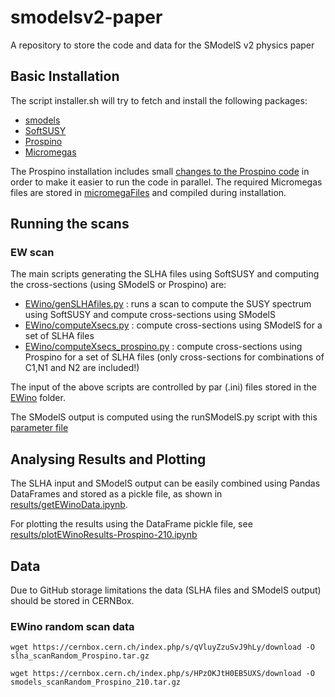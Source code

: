 # smodelsv2-paper
A repository to store the code and data for the SModelS v2 physics paper


## Basic Installation ##

The script installer.sh will try to fetch and install the following packages:

  * [smodels](https://smodels.github.io/)
  * [SoftSUSY](https://softsusy.hepforge.org/)  
  * [Prospino](https://www.thphys.uni-heidelberg.de/~plehn/index.php?show=prospino)
  * [Micromegas](https://lapth.cnrs.fr/micromegas/)    

The Prospino installation includes small [changes to the Prospino code](prospinoModFiles) in order to make it easier to run the code in parallel.
The required Micromegas files are stored in [micromegaFiles](micromegaFiles) and compiled during installation.


## Running the scans

### EW scan ###

The main scripts generating the SLHA files using SoftSUSY and computing the cross-sections (using SModelS or Prospino) are:

  * [EWino/genSLHAfiles.py](EWino/genSLHAfiles.py) : runs a scan to compute the SUSY spectrum using SoftSUSY and compute cross-sections using SModelS
  * [EWino/computeXsecs.py](EWino/computeXsecs.py) : compute cross-sections using SModelS for a set of SLHA files
  * [EWino/computeXsecs_prospino.py](EWino/computeXsecs_prospino.py) : compute cross-sections using Prospino for a set of SLHA files (only cross-sections for combinations of C1,N1 and N2 are included!)
  
The input of the above scripts are controlled by par (.ini) files stored in the [EWino](EWino) folder.    
  
The SModelS output is computed using the runSModelS.py script with this [parameter file](EWino/smodels_parameters.ini)

## Analysing Results and Plotting ##

The SLHA input and SModelS output can be easily combined using Pandas DataFrames and stored
as a pickle file, as shown in [results/getEWinoData.ipynb](results/getEWinoData.ipynb).

For plotting the results using the DataFrame pickle file, see [results/plotEWinoResults-Prospino-210.ipynb](results/plotEWinoResults-Prospino-210.ipynb)

## Data ##

Due to GitHub storage limitations the data (SLHA files and SModelS output) should be stored in CERNBox.

### EWino random scan data ###

``
wget https://cernbox.cern.ch/index.php/s/qVluyZzuSvJ9hLy/download -O slha_scanRandom_Prospino.tar.gz
``


``
wget https://cernbox.cern.ch/index.php/s/HPzOKJtH0EB5UXS/download -O smodels_scanRandom_Prospino_210.tar.gz
``



